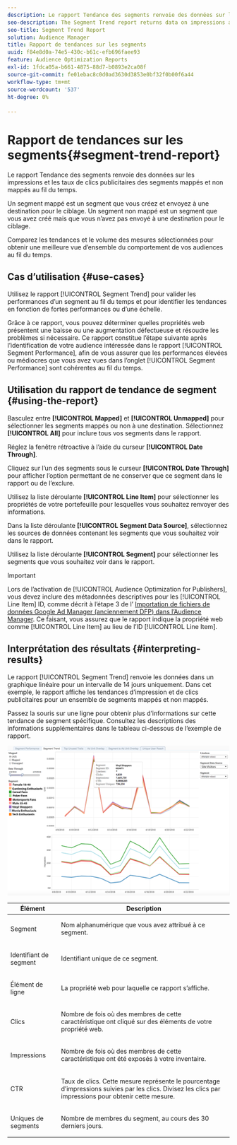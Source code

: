 ```yaml
---
description: Le rapport Tendance des segments renvoie des données sur les impressions et les taux de clics publicitaires des segments mappés et non mappés au fil du temps. Un segment mappé est un segment que vous créez et envoyez à une destination pour le ciblage. Un segment non mappé est un segment que vous avez créé mais que vous n’avez pas envoyé à une destination pour le ciblage. Comparez les tendances et le volume des mesures sélectionnées pour obtenir une meilleure vue d’ensemble du comportement de vos audiences au fil du temps.
seo-description: The Segment Trend report returns data on impressions and click-through rates of mapped and unmapped segments over time. A mapped segment is a segment you create and send to a destination for targeting. An unmapped segment is a segment that you've created but have not sent to a destination for targeting. Compare trends and volume for your selected metrics to get a better picture of how your audiences behave over time.
seo-title: Segment Trend Report
solution: Audience Manager
title: Rapport de tendances sur les segments
uuid: f84e8d0a-74e5-430c-b61c-efb696faee93
feature: Audience Optimization Reports
exl-id: 1fdca05a-b661-4875-88d7-b0893e2ca08f
source-git-commit: fe01ebac8c0d0ad3630d3853e0bf32f0b00f6a44
workflow-type: tm+mt
source-wordcount: '537'
ht-degree: 0%

---
```


# Rapport de tendances sur les segments{#segment-trend-report}

Le rapport Tendance des segments renvoie des données sur les impressions et les taux de clics publicitaires des segments mappés et non mappés au fil du temps.

Un segment mappé est un segment que vous créez et envoyez à une destination pour le ciblage. Un segment non mappé est un segment que vous avez créé mais que vous n’avez pas envoyé à une destination pour le ciblage.

Comparez les tendances et le volume des mesures sélectionnées pour obtenir une meilleure vue d’ensemble du comportement de vos audiences au fil du temps.

## Cas d’utilisation {#use-cases}

Utilisez le rapport [!UICONTROL Segment Trend] pour valider les performances d’un segment au fil du temps et pour identifier les tendances en fonction de fortes performances ou d’une échelle.

Grâce à ce rapport, vous pouvez déterminer quelles propriétés web présentent une baisse ou une augmentation défectueuse et résoudre les problèmes si nécessaire. Ce rapport constitue l’étape suivante après l’identification de votre audience intéressée dans le rapport [!UICONTROL Segment Performance], afin de vous assurer que les performances élevées ou médiocres que vous avez vues dans l’onglet [!UICONTROL Segment Performance] sont cohérentes au fil du temps.

## Utilisation du rapport de tendance de segment {#using-the-report}

Basculez entre **[!UICONTROL Mapped]** et **[!UICONTROL Unmapped]** pour sélectionner les segments mappés ou non à une destination. Sélectionnez **[!UICONTROL All]** pour inclure tous vos segments dans le rapport.

Réglez la fenêtre rétroactive à l’aide du curseur **[!UICONTROL Date Through]**.

Cliquez sur l’un des segments sous le curseur **[!UICONTROL Date Through]** pour afficher l’option permettant de ne conserver que ce segment dans le rapport ou de l’exclure.

Utilisez la liste déroulante **[!UICONTROL Line Item]** pour sélectionner les propriétés de votre portefeuille pour lesquelles vous souhaitez renvoyer des informations.

Dans la liste déroulante **[!UICONTROL Segment Data Source]**, sélectionnez les sources de données contenant les segments que vous souhaitez voir dans le rapport.

Utilisez la liste déroulante **[!UICONTROL Segment]** pour sélectionner les segments que vous souhaitez voir dans le rapport.

>[!IMPORTANT]
>
>Lors de l’activation de [!UICONTROL Audience Optimization for Publishers], vous devez inclure des métadonnées descriptives pour les [!UICONTROL Line Item] ID, comme décrit à l’étape 3 de l’ [Importation de fichiers de données Google Ad Manager (anciennement DFP) dans l’Audience Manager](../../../reporting/audience-optimization-reports/aor-publishers/import-dfp.md). Ce faisant, vous assurez que le rapport indique la propriété web comme [!UICONTROL Line Item] au lieu de l’ID [!UICONTROL Line Item].

## Interprétation des résultats {#interpreting-results}

Le rapport [!UICONTROL Segment Trend] renvoie les données dans un graphique linéaire pour un intervalle de 14 jours uniquement. Dans cet exemple, le rapport affiche les tendances d’impression et de clics publicitaires pour un ensemble de segments mappés et non mappés.

Passez la souris sur une ligne pour obtenir plus d’informations sur cette tendance de segment spécifique. Consultez les descriptions des informations supplémentaires dans le tableau ci-dessous de l’exemple de rapport.

![](assets/publisher_segment_trend.png)

<table id="table_AFE2540583C34835B04584693ADFD26A"> 
 <thead> 
  <tr> 
   <th colname="col1" class="entry"> Élément </th> 
   <th colname="col2" class="entry"> Description </th> 
  </tr>
 </thead>
 <tbody> 
  <tr> 
   <td colname="col1"> <p><span class="wintitle"> Segment</span> </p> </td> 
   <td colname="col2"> <p>Nom alphanumérique que vous avez attribué à ce segment. </p> </td> 
  </tr> 
  <tr> 
   <td colname="col1"> <p><span class="wintitle"> Identifiant de segment </span> </p> </td> 
   <td colname="col2"> <p>Identifiant unique de ce segment. </p> </td> 
  </tr> 
  <tr> 
   <td colname="col1"> <p><span class="wintitle"> Élément de ligne </span> </p> </td> 
   <td colname="col2"> <p>La propriété web pour laquelle ce rapport s’affiche. </p> </td> 
  </tr> 
  <tr> 
   <td colname="col1"> <p><span class="wintitle"> Clics</span> </p> </td> 
   <td colname="col2"> <p>Nombre de fois où des membres de cette caractéristique ont cliqué sur des éléments de votre propriété web. </p> </td> 
  </tr> 
  <tr> 
   <td colname="col1"> <p><span class="wintitle"> Impressions</span> </p> </td> 
   <td colname="col2"> <p>Nombre de fois où des membres de cette caractéristique ont été exposés à votre inventaire. </p> </td> 
  </tr> 
  <tr> 
   <td colname="col1"> <p><span class="wintitle"> CTR</span> </p> </td> 
   <td colname="col2"> <p>Taux de clics. Cette mesure représente le pourcentage d’impressions suivies par les clics. Divisez les clics par impressions pour obtenir cette mesure. </p> </td> 
  </tr> 
  <tr> 
   <td colname="col1"> <p><span class="wintitle"> Uniques de segments</span> </p> </td> 
   <td colname="col2"> <p>Nombre de membres du segment, au cours des 30 derniers jours. </p> </td> 
  </tr> 
 </tbody> 
</table>
